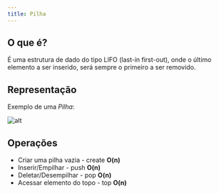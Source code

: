 ```yaml
---
title: Pilha
---
```


## O que é?

É uma estrutura de dado do tipo LIFO (last-in first-out), onde o último elemento a ser inserido, será sempre o primeiro a ser removido. 


## Representação

Exemplo de uma *Pilha*:


![alt](https://assets.estudaquepassa.com.br/questao/297347/297347-1.jpg)

## Operações

* Criar uma pilha vazia - create **O(n)** 
* Inserir/Empilhar - push **O(n)** 
* Deletar/Desempilhar - pop **O(n)** 
* Acessar elemento do topo - top **O(n)** 
